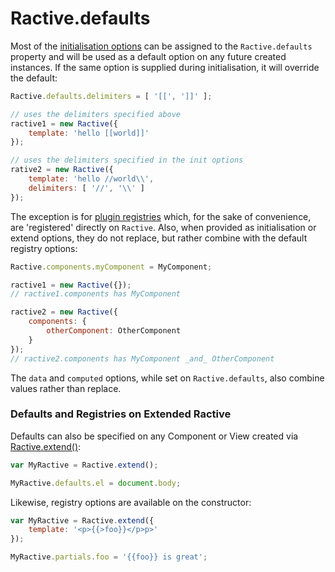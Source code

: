 # Ractive.defaults


Most of the [initialisation options](options.md) can be assigned
to the `Ractive.defaults` property and will be used as a default option on any future created instances.
If the same option is supplied during initialisation, it will override the default:

```js
Ractive.defaults.delimiters = [ '[[', ']]' ];

// uses the delimiters specified above
ractive1 = new Ractive({
	template: 'hello [[world]]'
});

// uses the delimiters specified in the init options
rative2 = new Ractive({
	template: 'hello //world\\',
	delimiters: [ '//', '\\' ]
});
```

The exception is for [plugin registries](Plugins.md) which, for the sake of convenience, are
'registered' directly on `Ractive`. Also, when provided as initialisation or extend options, they do
not replace, but rather combine with the default registry options:

```js
Ractive.components.myComponent = MyComponent;

ractive1 = new Ractive({});
// ractive1.components has MyComponent

ractive2 = new Ractive({
	components: {
		otherComponent: OtherComponent
	}
});
// ractive2.components has MyComponent _and_ OtherComponent
```

The `data` and `computed` options, while set on `Ractive.defaults`, also combine values rather
than replace. <!--See {{{ createLink '' 'registries' }}} for more detials.-->

### Defaults and Registries on Extended Ractive

Defaults can also be specified on any Component or View created via [Ractive.extend()](Ractive.extend().md):

```js
var MyRactive = Ractive.extend();

MyRactive.defaults.el = document.body;

```

Likewise, registry options are available on the constructor:

```js
var MyRactive = Ractive.extend({
	template: '<p>{{>foo}}</p>p>'
});

MyRactive.partials.foo = '{{foo}} is great';
```


